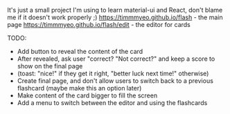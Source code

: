 It's just a small project I'm using to learn material-ui and React, don't blame me if it doesn't work properly ;)
https://timmmyeo.github.io/flash - the main page
https://timmmyeo.github.io/flash/edit - the editor for cards

TODO:
- Add button to reveal the content of the card
- After revealed, ask user "correct? "Not correct?" and keep a score to show on the final page 
- (toast: "nice!" if they get it right, "better luck next time!" otherwise)
- Create final page, and don't allow users to switch back to a previous flashcard (maybe make this an option later)
- Make content of the card bigger to fill the screen
- Add a menu to switch between the editor and using the flashcards
